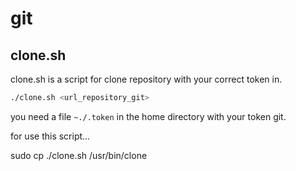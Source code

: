 # git

## clone.sh

clone.sh is a script for clone repository with your correct token in.
```sh
./clone.sh <url_repository_git>
```

you need a file ```~./.token```
in the home directory with your token git.


for use this script...

sudo cp ./clone.sh /usr/bin/clone
